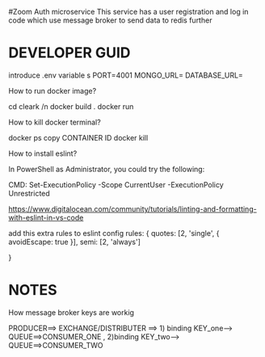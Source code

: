 #Zoom Auth microservice
This service has a user registration and log in code 
which use message broker to send data to redis further 
# DEVELOPER GUID

introduce .env variable
s
PORT=4001
MONGO_URL=
DATABASE_URL=

How to run docker image?

cd cleark /n
docker build .
docker run <ID that genrated>

<!-- eg:   docker run sha256:18fcb44ca2485db132a92aeee0f10cf868e58969b5013afd3220bbc59e50213c -->

How to kill docker terminal?

docker ps
copy CONTAINER ID
docker kill <CONTAINER ID>
<!-- eg: docker kill e3de97091930 -->

How to install eslint?

In PowerShell as Administrator, you could try the following:

CMD: Set-ExecutionPolicy -Scope CurrentUser -ExecutionPolicy Unrestricted


https://www.digitalocean.com/community/tutorials/linting-and-formatting-with-eslint-in-vs-code

add this extra rules to eslint config
  rules: {
    quotes: [2, 'single', { avoidEscape: true }],
    semi: [2, 'always']

  }
# NOTES
How message broker keys are workig

PRODUCER==> EXCHANGE/DISTRIBUTER ==> 1) binding KEY_one--> QUEUE==>CONSUMER_ONE , 2)binding KEY_two--> QUEUE==>CONSUMER_TWO
